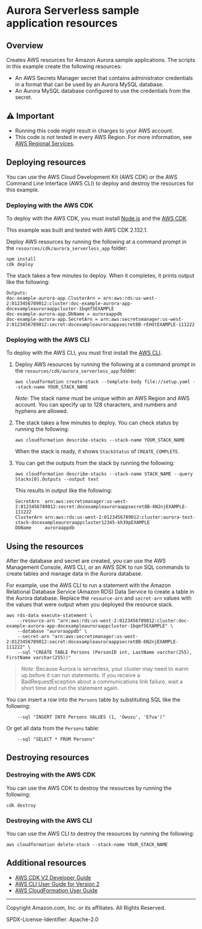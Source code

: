 # Aurora Serverless sample application resources

## Overview

Creates AWS resources for Amazon Aurora sample applications. The scripts in this
example create the following resources:

* An AWS Secrets Manager secret that contains administrator credentials in a format
that can be used by an Aurora MySQL database.
* An Aurora MySQL database configured to use the credentials from the secret.

## ⚠️ Important

* Running this code might result in charges to your AWS account.
* This code is not tested in every AWS Region. For more information, see [AWS Regional Services](https://aws.amazon.com/about-aws/global-infrastructure/regional-product-services).

## Deploying resources

You can use the AWS Cloud Development Kit (AWS CDK) or the AWS Command Line Interface
(AWS CLI) to deploy and destroy the resources for this example.

### Deploying with the AWS CDK

To deploy with the AWS CDK, you must install [Node.js](https://nodejs.org) and the
[AWS CDK](https://docs.aws.amazon.com/cdk/v2/guide/getting_started.html).

This example was built and tested with AWS CDK 2.132.1.

Deploy AWS resources by running the following at a command prompt in the
`resources/cdk/aurora_serverless_app` folder:

```
npm install
cdk deploy
```

The stack takes a few minutes to deploy. When it completes, it prints output like
the following:

```
Outputs:
doc-example-aurora-app.ClusterArn = arn:aws:rds:us-west-2:0123456789012:cluster:doc-example-aurora-app-docexampleauroraappcluster-1bqmf5EXAMPLE
doc-example-aurora-app.DbName = auroraappdb
doc-example-aurora-app.SecretArn = arn:aws:secretsmanager:us-west-2:0123456789012:secret:docexampleauroraappsecret8B-rEHdtEXAMPLE-111222
```

### Deploying with the AWS CLI

To deploy with the AWS CLI, you must first install the
[AWS CLI](https://docs.aws.amazon.com/cli/latest/userguide/getting-started-install.html).

1. Deploy AWS resources by running the following at a command prompt in the
    `resources/cdk/aurora_serverless_app` folder:

    ```
    aws cloudformation create-stack --template-body file://setup.yaml --stack-name YOUR_STACK_NAME
    ```

    *Note:* The stack name must be unique within an AWS Region and AWS account. You can
    specify up to 128 characters, and numbers and hyphens are allowed.

2. The stack takes a few minutes to deploy. You can check status by running the following:

    ```
    aws cloudformation describe-stacks --stack-name YOUR_STACK_NAME
    ```

    When the stack is ready, it shows `StackStatus` of `CREATE_COMPLETE`.

3. You can get the outputs from the stack by running the following:

    ```
    aws cloudformation describe-stacks --stack-name STACK_NAME --query Stacks[0].Outputs --output text
    ```

    This results in output like the following:

    ```
    SecretArn  arn:aws:secretsmanager:us-west-2:0123456789012:secret:docexampleauroraappsecret8B-6N2njEXAMPLE-111222
    ClusterArn arn:aws:rds:us-west-2:0123456789012:cluster:aurora-test-stack-docexampleauroraappcluster12345-kh39pEXAMPLE
    DbName     auroraappdb
    ```

## Using the resources

After the database and secret are created, you can use the AWS Management Console,
AWS CLI, or an AWS SDK to run SQL commands to create tables and manage data in the
Aurora database.

For example, use the AWS CLI to run a statement with the Amazon Relational
Database Service (Amazon RDS) Data Service to create a table in the Aurora database.
Replace the `resource-arn` and `secret-arn` values with the values that were output
when you deployed the resource stack.

```
aws rds-data execute-statement \
    --resource-arn "arn:aws:rds:us-west-2:0123456789012:cluster:doc-example-aurora-app-docexampleauroraappcluster-1bqmf5EXAMPLE" \
    --database "auroraappdb" \
    --secret-arn "arn:aws:secretsmanager:us-west-2:0123456789012:secret:docexampleauroraappsecret8B-6N2njEXAMPLE-111222" \
    --sql "CREATE TABLE Persons (PersonID int, LastName varchar(255), FirstName varchar(255))"
```

> *Note:* Because Aurora is serverless, your cluster may need to warm up before it can
> run statements. If you receive a BadRequestException about a communications link
> failure, wait a short time and run the statement again.

You can insert a row into the `Persons` table by substituting SQL like the following:

```
    --sql "INSERT INTO Persons VALUES (1, 'Owusu', 'Efua')"
```

Or get all data from the `Persons` table:

```
    --sql "SELECT * FROM Persons"
```

## Destroying resources

### Destroying with the AWS CDK

You can use the AWS CDK to destroy the resources by running the following:

```
cdk destroy
```

### Destroying with the AWS CLI

You can use the AWS CLI to destroy the resources by running the following:

```
aws cloudformation delete-stack --stack-name YOUR_STACK_NAME
```

## Additional resources

* [AWS CDK V2 Developer Guide](https://docs.aws.amazon.com/cdk/v2/guide/home.html)
* [AWS CLI User Guide for Version 2](https://docs.aws.amazon.com/cli/latest/userguide/cli-chap-welcome.html)
* [AWS CloudFormation User Guide](https://docs.aws.amazon.com/AWSCloudFormation/latest/UserGuide/Welcome.html)

---

Copyright Amazon.com, Inc. or its affiliates. All Rights Reserved.

SPDX-License-Identifier: Apache-2.0
